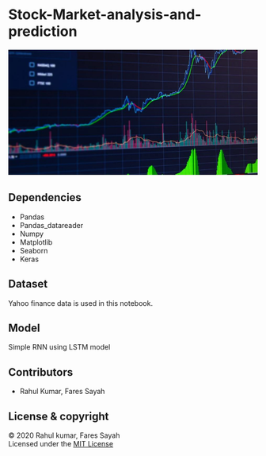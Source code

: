# Stock-Market-analysis-and-prediction
![](Assets/stock.JPG)
## Dependencies
* Pandas
* Pandas_datareader
* Numpy
* Matplotlib
* Seaborn
* Keras

 
## Dataset
Yahoo finance data is used in this notebook.


## Model
Simple RNN using LSTM model


## Contributors  
- Rahul Kumar, Fares Sayah


## License & copyright
© 2020 Rahul kumar, Fares Sayah     
Licensed under the [MIT License](LICENSE)  

